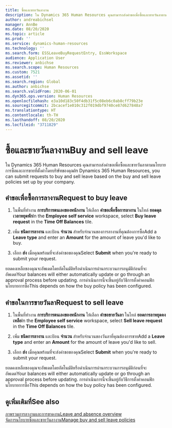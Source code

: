 ```yaml
---
title: ซื้อและขายวันลางาน
description: ใน Dynamics 365 Human Resources คุณสามารถส่งคำขอเพื่อซื้อและขายวันลาตามนโยบายการซื้อและการขายที่ตั้งค่าโดยบริษัทของคุณ
author: andreabichsel
manager: AnnBe
ms.date: 08/20/2020
ms.topic: article
ms.prod: ''
ms.service: dynamics-human-resources
ms.technology: ''
ms.search.form: ESSLeaveBuyRequestEntry, EssWorkspace
audience: Application User
ms.reviewer: anbichse
ms.search.scope: Human Resources
ms.custom: 7521
ms.assetid: ''
ms.search.region: Global
ms.author: anbichse
ms.search.validFrom: 2020-06-01
ms.dyn365.ops.version: Human Resources
ms.openlocfilehash: e3a10d183c50f4db31f5c08eb6c0ab8cff79b23e
ms.sourcegitcommit: 2bcacef1e010c312f019dbf9740ce87d627848a7
ms.translationtype: HT
ms.contentlocale: th-TH
ms.lasthandoff: 08/20/2020
ms.locfileid: "3711829"
---
```

# <a name="buy-and-sell-leave"></a><span data-ttu-id="22a2b-103">ซื้อและขายวันลางาน</span><span class="sxs-lookup"><span data-stu-id="22a2b-103">Buy and sell leave</span></span>

<span data-ttu-id="22a2b-104">ใน Dynamics 365 Human Resources คุณสามารถส่งคำขอเพื่อซื้อและขายวันลาตามนโยบายการซื้อและการขายที่ตั้งค่าโดยบริษัทของคุณ</span><span class="sxs-lookup"><span data-stu-id="22a2b-104">In Dynamics 365 Human Resources, you can submit requests to buy and sell leave based on the buy and sell leave policies set up by your company.</span></span>  

## <a name="request-to-buy-leave"></a><span data-ttu-id="22a2b-105">คำขอเพื่อซื้อการลางาน</span><span class="sxs-lookup"><span data-stu-id="22a2b-105">Request to buy leave</span></span>

1. <span data-ttu-id="22a2b-106">ในพื้นที่ทำงาน **การบริการตนเองของพนักงาน** ให้เลือก **คำขอเพื่อซื้อการลางาน** ในไทล์ **ยอดดุลเวลาหยุดพัก**</span><span class="sxs-lookup"><span data-stu-id="22a2b-106">In the **Employee self service** workspace, select **Buy leave request** in the **Time Off Balances** tile.</span></span> 

2. <span data-ttu-id="22a2b-107">เพิ่ม **ชนิดการลางาน** และป้อน **จำนวน** สำหรับจำนวนของการลางานที่คุณต้องการซื้อ</span><span class="sxs-lookup"><span data-stu-id="22a2b-107">Add a **Leave type** and enter an **Amount** for the amount of leave you'd like to buy.</span></span> 

3. <span data-ttu-id="22a2b-108">เลือก **ส่ง** เมื่อคุณพร้อมที่จะส่งคำขอของคุณ</span><span class="sxs-lookup"><span data-stu-id="22a2b-108">Select **Submit** when you're ready to submit your request.</span></span> 

<span data-ttu-id="22a2b-109">ยอดคงเหลือของคุณจะอัพเดตโดยอัตโนมัติหรือดำเนินการผ่านกระบวนการอนุมัติก่อนที่จะอัพเดต</span><span class="sxs-lookup"><span data-stu-id="22a2b-109">Your balances will either automatically update or go through an approval process before updating.</span></span> <span data-ttu-id="22a2b-110">การดำเนินการนี้จะขึ้นอยู่กับวิธีการตั้งค่าคอนฟิกนโยบายการซื้อ</span><span class="sxs-lookup"><span data-stu-id="22a2b-110">This depends on how the buy policy has been configured.</span></span>

## <a name="request-to-sell-leave"></a><span data-ttu-id="22a2b-111">คำขอในการขายวันลา</span><span class="sxs-lookup"><span data-stu-id="22a2b-111">Request to sell leave</span></span>

1. <span data-ttu-id="22a2b-112">ในพื้นที่ทำงาน **การบริการตนเองของพนักงาน** ให้เลือก **คำขอขายวันลา** ในไทล์ **ยอดการลาหยุดคงเหลือ**</span><span class="sxs-lookup"><span data-stu-id="22a2b-112">In the **Employee self service** workspace, select **Sell leave request** in the **Time Off Balances** tile.</span></span> 

2. <span data-ttu-id="22a2b-113">เพิ่ม **ชนิดการลางาน** และป้อน **จำนวน** สำหรับจำนวนของวันลาที่คุณต้องการขาย</span><span class="sxs-lookup"><span data-stu-id="22a2b-113">Add a **Leave type** and enter an **Amount** for the amount of leave you'd like to sell.</span></span> 

3. <span data-ttu-id="22a2b-114">เลือก **ส่ง** เมื่อคุณพร้อมที่จะส่งคำขอของคุณ</span><span class="sxs-lookup"><span data-stu-id="22a2b-114">Select **Submit** when you're ready to submit your request.</span></span>

<span data-ttu-id="22a2b-115">ยอดคงเหลือของคุณจะอัพเดตโดยอัตโนมัติหรือดำเนินการผ่านกระบวนการอนุมัติก่อนที่จะอัพเดต</span><span class="sxs-lookup"><span data-stu-id="22a2b-115">Your balances will either automatically update or go through an approval process before updating.</span></span> <span data-ttu-id="22a2b-116">การดำเนินการนี้จะขึ้นอยู่กับวิธีการตั้งค่าคอนฟิกนโยบายการซื้อ</span><span class="sxs-lookup"><span data-stu-id="22a2b-116">This depends on how the buy policy has been configured.</span></span>

## <a name="see-also"></a><span data-ttu-id="22a2b-117">ดูเพิ่มเติมที่</span><span class="sxs-lookup"><span data-stu-id="22a2b-117">See also</span></span>

[<span data-ttu-id="22a2b-118">ภาพรวมการลางานและการขาดงาน</span><span class="sxs-lookup"><span data-stu-id="22a2b-118">Leave and absence overview</span></span>](hr-leave-and-absence-overview.md)</br>
[<span data-ttu-id="22a2b-119">จัดการนโยบายซื้อและขายวันลางาน</span><span class="sxs-lookup"><span data-stu-id="22a2b-119">Manage buy and sell leave policies</span></span>](hr-leave-and-absence-manage-buy-and-sell-leave-policies.md)

